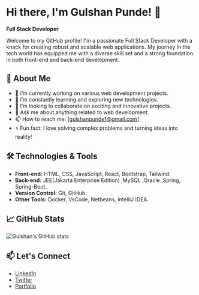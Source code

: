 # Hi there, I'm Gulshan Punde! 👋

**Full Stack Developer**

Welcome to my GitHub profile! I'm a passionate Full Stack Developer with a knack for creating robust and scalable web applications. My journey in the tech world has equipped me with a diverse skill set and a strong foundation in both front-end and back-end development.

## 🚀 About Me

- 🔭 I’m currently working on various web development projects.
- 🌱 I’m constantly learning and exploring new technologies.
- 👯 I’m looking to collaborate on exciting and innovative projects.
- 💬 Ask me about anything related to web development.
- 📫 How to reach me: [gulshanpunde1@gmail.com]
- ⚡ Fun fact: I love solving complex problems and turning ideas into reality!

## 🛠️ Technologies & Tools

- **Front-end:** HTML, CSS, JavaScript, React, Bootstrap, Tailwind.
- **Back-end:**  JEE(Jakarta Enterprise Edition) ,MySQL ,Oracle ,Spring, Spring-Boot.
- **Version Control:** Git, GitHub.
- **Other Tools:** Docker, VsCode, Netbeans, IntelliJ IDEA.

## 📈 GitHub Stats

![Gulshan's GitHub stats](https://github-readme-stats.vercel.app/api?username=your-github-username&show_icons=true&theme=radical)

## 📫 Let's Connect

- [LinkedIn](www.linkedin.com/in/gulshan-punde-106224252)
- [Twitter]([https://twitter.com/your-twitter-handle](https://x.com/GulshanPunde))
- [Portfolio](https://your-portfolio-link.com)


